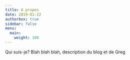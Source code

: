 ```yaml
---
title: A propos
date: 2019-01-22
authorbox: true
sidebar: false
menu: 
  main:
    weight: 100
---
```


Qui suis-je? Blah blah blah, description du blog et de Greg